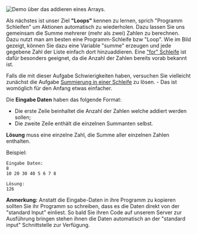<div class="centered">
<img alt="Demo über das addieren eines Arrays." src="http://s5.postimg.org/ixq2y0nnb/sum_in_loop.gif"/>
</div>

Als nächstes ist unser Ziel **"Loops"** kennen zu lernen, sprich "Programm Schleifen" um Aktionen automatisch zu wiederholen. 
Dazu lassen Sie uns gemeinsam die Summe mehrerer (mehr als zwei) Zahlen zu berechnen. Dazu nutzt man am besten eine Programm-Schleife bzw "Loop". 
Wie im Bild gezeigt, können Sie dazu eine Variable "summe" erzeugen und jede gegebene Zahl der Liste einfach dort hinzuaddieren. 
Eine ["for" Schleife](http://en.wikipedia.org/wiki/For_loop) ist dafür besonders geeignet, da die Anzahl der Zahlen bereits vorab bekannt ist.

Falls die mit dieser Aufgabe Schwierigkeiten haben, versuchen Sie vielleicht zunächst die Aufgabe [Summierung in einer Schleife](./sums-in-loop) zu lösen. - Das ist womöglich für den Anfang etwas einfacher.

Die **Eingabe Daten** haben das folgende Format:

- Die erste Zeile beinhaltet die Anzahl der Zahlen welche addiert werden sollen;
- Die zweite Zeile enthält die einzelnen Summanten selbst.

**Lösung** muss eine einzelne Zahl, die Summe aller einzelnen Zahlen enthalten.

Beispiel:

	Eingabe Daten:
	8
	10 20 30 40 5 6 7 8
	
	Lösung:
	126

**Anmerkung:** Anstatt die Eingabe-Daten in ihre Programm zu kopieren sollten Sie ihr Programm so schreiben, dass es die Daten direkt von der "standard Input" einliest. 
So bald Sie ihren Code auf unserem Server zur Ausführung bringen stehen ihnen die Daten automatisch an der "standard input" Schnittstelle zur Verfügung.

